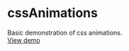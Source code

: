 # cssAnimations
Basic demonstration of css animations.<br>
<a href="https://sindre2.github.io/cssAnimations/">View demo</a>

